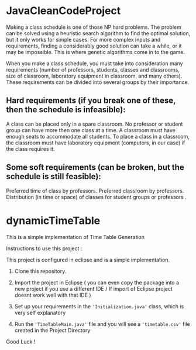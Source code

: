 # JavaCleanCodeProject

Making a class schedule is one of those NP hard problems. The problem can be solved using a heuristic search algorithm to find the optimal solution, but it only works for simple cases. For more complex inputs and requirements, finding a considerably good solution can take a while, or it may be impossible. This is where genetic algorithms come in to the game.

When you make a class schedule, you must take into consideration many requirements (number of professors, students, classes and classrooms, size of classroom, laboratory equipment in classroom, and many others). These requirements can be divided into several groups by their importance. 

Hard requirements (if you break one of these, then the schedule is infeasible):
-------------------------------------------------------------------------------------
A class can be placed only in a spare classroom.
No professor or student group can have more then one class at a time.
A classroom must have enough seats to accommodate all students.
To place a class in a classroom, the classroom must have laboratory equipment (computers, in our case) if the class requires it.

Some soft requirements (can be broken, but the schedule is still feasible):
-------------------------------------------------------------------------------------
Preferred time of class by professors.
Preferred classroom by professors.
Distribution (in time or space) of classes for student groups or professors
.

dynamicTimeTable
================

This is a simple implementation of Time Table Generation

Instructions to use this project : 

This project is configured in eclipse and is a simple implementation.

1) Clone this repository.	
	
2) Import the project in Eclipse ( you can even copy the package into a new project if you use a different IDE / If import of Eclipse project doesnt work well with that IDE )

3) Set up your requirements in the ```'Initialization.java'``` class, which is very self explanatory 
	
4) Run the ```'TimeTableMain.java'``` file and you will see a ```'timetable.csv'``` file created in the Project Directory


Good Luck !
